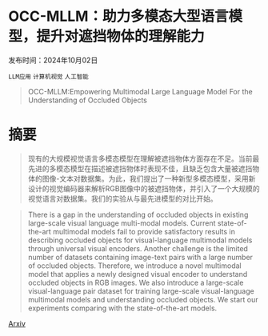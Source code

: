 # OCC-MLLM：助力多模态大型语言模型，提升对遮挡物体的理解能力

发布时间：2024年10月02日

`LLM应用` `计算机视觉` `人工智能`

> OCC-MLLM:Empowering Multimodal Large Language Model For the Understanding of Occluded Objects

# 摘要

> 现有的大规模视觉语言多模态模型在理解被遮挡物体方面存在不足。当前最先进的多模态模型在描述被遮挡物体时表现不佳，且缺乏包含大量被遮挡物体的图像-文本对数据集。为此，我们提出了一种新型多模态模型，采用新设计的视觉编码器来解析RGB图像中的被遮挡物体，并引入了一个大规模的视觉语言对数据集。我们的实验从与最先进模型的对比开始。

> There is a gap in the understanding of occluded objects in existing large-scale visual language multi-modal models. Current state-of-the-art multimodal models fail to provide satisfactory results in describing occluded objects for visual-language multimodal models through universal visual encoders. Another challenge is the limited number of datasets containing image-text pairs with a large number of occluded objects. Therefore, we introduce a novel multimodal model that applies a newly designed visual encoder to understand occluded objects in RGB images. We also introduce a large-scale visual-language pair dataset for training large-scale visual-language multimodal models and understanding occluded objects. We start our experiments comparing with the state-of-the-art models.

[Arxiv](https://arxiv.org/abs/2410.01261)